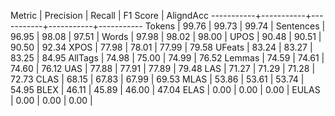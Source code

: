 Metric     | Precision |    Recall |  F1 Score | AligndAcc
-----------+-----------+-----------+-----------+-----------
Tokens     |     99.76 |     99.73 |     99.74 |
Sentences  |     96.95 |     98.08 |     97.51 |
Words      |     97.98 |     98.02 |     98.00 |
UPOS       |     90.48 |     90.51 |     90.50 |     92.34
XPOS       |     77.98 |     78.01 |     77.99 |     79.58
UFeats     |     83.24 |     83.27 |     83.25 |     84.95
AllTags    |     74.98 |     75.00 |     74.99 |     76.52
Lemmas     |     74.59 |     74.61 |     74.60 |     76.12
UAS        |     77.88 |     77.91 |     77.89 |     79.48
LAS        |     71.27 |     71.29 |     71.28 |     72.73
CLAS       |     68.15 |     67.83 |     67.99 |     69.53
MLAS       |     53.86 |     53.61 |     53.74 |     54.95
BLEX       |     46.11 |     45.89 |     46.00 |     47.04
ELAS       |      0.00 |      0.00 |      0.00 |
EULAS      |      0.00 |      0.00 |      0.00 |
